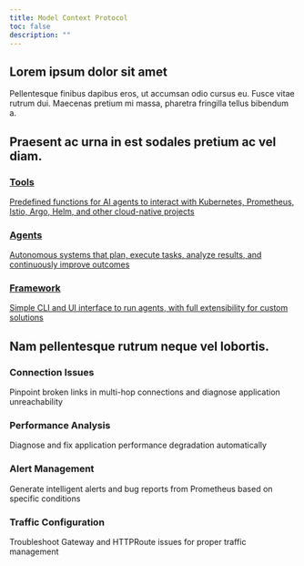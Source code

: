 ```yaml
---
title: Model Context Protocol
toc: false
description: ""
---
```


<section class="text-white pt-[7.875rem] bg-center bg-no-repeat bg-[length:61.85319rem_60.14119rem] lg:bg-auto">
  <div class="py-8 lg:py-16 flex items-center px-6 border-b-[1px] border-b-secondary-border">
    <div class="text-center mx-auto inline-block">
      <h1 class="text-3xl/tight lg:text-6xl/tight max-w-4xl font-bold mt-6 mx-auto font-heading">Lorem <span class="text-tertiary-text">ipsum dolor</span> sit amet</h1>
      <p class="text-xl max-w-3xl font-semibold mt-6 lg:mt-10 mx-auto font-heading text-secondary-text">
        Pellentesque finibus dapibus eros, ut accumsan odio cursus eu. Fusce vitae rutrum dui. Maecenas pretium mi massa, pharetra fringilla tellus bibendum a.
      </h2>
    </div>
  </div>
</section>

<section class="text-center py-20">
  <h2 class="text-primary-text text-3xl font-bold pb-12">
    Praesent ac urna in est sodales pretium ac vel diam.
  </h2>
  <div class="flex flex-row text-start gap-8 align-middle justify-center">
    <a class="bg-secondary-bg rounded-xl max-w-96 p-4 border-secondary-border border-[1px] hover:border-primary-border" href="/">
      <h3 class="font-bold">
        Tools
      </h3>
      <p class="text-secondary-text text-sm">
        Predefined functions for AI agents to interact with Kubernetes, Prometheus, Istio, Argo, Helm, and other cloud-native projects
      </p>
    </a>
    <a class="bg-secondary-bg rounded-xl max-w-96 p-4 border-secondary-border border-[1px] hover:border-primary-border" href="/">
      <h3 class="font-bold">
        Agents
      </h3>
      <p class="text-secondary-text text-sm">
        Autonomous systems that plan, execute tasks, analyze results, and continuously improve outcomes
      </p>
    </a>
    <a class="bg-secondary-bg rounded-xl max-w-96 p-4 border-secondary-border border-[1px] hover:border-primary-border" href="/">
      <h3 class="font-bold">
        Framework
      </h3>
      <p class="text-secondary-text text-sm">
        Simple CLI and UI interface to run agents, with full extensibility for custom solutions
      </p>
    </a>
  </div>
</section>

<section class="text-center py-20 bg-secondary-bg">
  <h2 class="text-primary-text text-3xl font-bold pb-12">
    Nam pellentesque rutrum neque vel lobortis.
  </h2>
  <div class="text-start max-w-6xl mx-auto px-6 grid grid-cols-1 md:grid-cols-2 gap-8">
    <div class="bg-tertiary-bg rounded-xl p-4 border-secondary-border border-[1px]">
      <h3 class="font-bold">
        Connection Issues
      </h3>
      <p class="text-secondary-text text-sm">
        Pinpoint broken links in multi-hop connections and diagnose application unreachability
      </p>
    </div>
    <div class="bg-tertiary-bg rounded-xl p-4 border-secondary-border border-[1px]">
      <h3 class="font-bold">
        Performance Analysis
      </h3>
      <p class="text-secondary-text text-sm">
        Diagnose and fix application performance degradation automatically
      </p>
    </div>
    <div class="bg-tertiary-bg rounded-xl p-4 border-secondary-border border-[1px]">
      <h3 class="font-bold">
        Alert Management
      </h3>
      <p class="text-secondary-text text-sm">
        Generate intelligent alerts and bug reports from Prometheus based on specific conditions
      </p>
    </div>
    <div class="bg-tertiary-bg rounded-xl p-4 border-secondary-border border-[1px]">
      <h3 class="font-bold">
        Traffic Configuration
      </h3>
      <p class="text-secondary-text text-sm">
        Troubleshoot Gateway and HTTPRoute issues for proper traffic management
      </p>
    </div>
  </div>
</section>